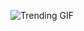 
<!-- GIF_SECTION -->
![Trending GIF](https://media4.giphy.com/media/v1.Y2lkPThiYjIxNzcyZnZweW84aWF2OHY3ZTFrdmV3ODJraWdpeGx0NGlmYjFkanJ3NnZ6MiZlcD12MV9naWZzX3NlYXJjaCZjdD1n/Ws6T5PN7wHv3cY8xy8/giphy.gif)
<!-- END_GIF_SECTION -->
